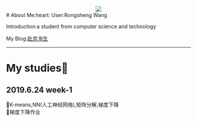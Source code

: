 <center><img src="https://imgchr.com/i/Zn8t0S"></center>
# About Me:heart:
 User:Rongsheng Wang
 
 Introduction:a student from computer science and technology
 
  My Blog:<a href="http：//sqdxwz.com">赴京书生</a>
 
---------------------------------------------------------------------------------------------------------------------------------------

# My studies:open_file_folder:

## 2019.6.24  week-1
:loudspeaker:K-means,NN(人工神经网络),矩阵分解,梯度下降
</br>
:loudspeaker:梯度下降作业

